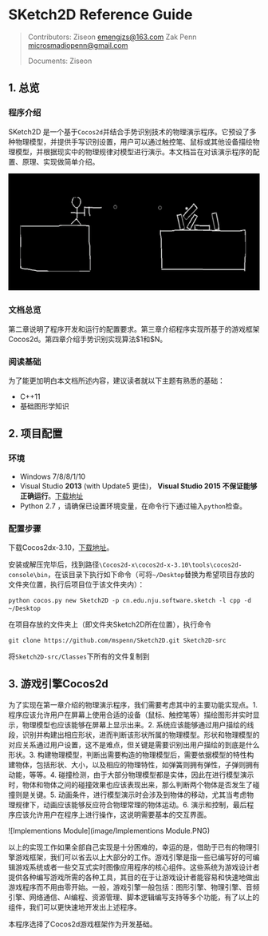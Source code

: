 # SKetch2D Reference Guide

> Contributors:    Ziseon  emengjzs@163.com    Zak Penn [microsmadiopenn@gmail.com](mailto:microsmadiopenn@gmail.com)
>
> Documents:      Ziseon  



## 1. 总览

### 程序介绍

SKetch2D 是一个基于`Cocos2d`并结合手势识别技术的物理演示程序。它预设了多种物理模型，并提供手写识别设置，用户可以通过触控笔、鼠标或其他设备描绘物理模型，并根据现实中的物理规律对模型进行演示。本文档旨在对该演示程序的配置、原理、实现做简单介绍。

![Shooter](image/Shooter.png)

### 文档总览

第二章说明了程序开发和运行的配置要求。第三章介绍程序实现所基于的游戏框架Cocos2d。第四章介绍手势识别实现算法\$1和\$N。

### 阅读基础

为了能更加明白本文档所述内容，建议读者就以下主题有熟悉的基础：

- C++11 
- 基础图形学知识

##  2. 项目配置

### 环境

- Windows 7/8/8/1/10
- Visual Studio **2013** (with Update5 更佳)， **Visual Studio 2015 不保证能够正确运行**。[下载地址](https://www.microsoft.com/zh-cn/download/confirmation.aspx?id=48144)
- Python 2.7 ，请确保已设置环境变量，在命令行下通过输入`python`检查。

### 配置步骤

下载Cocos2dx-3.10，[下载地址](http://www.cocos2d-x.org/filedown/CocosForWin-v3.10.exe)。

安装或解压完毕后，找到路径`\Cocos2d-x\cocos2d-x-3.10\tools\cocos2d-console\bin`，在该目录下执行如下命令（可将`~/Desktop`替换为希望项目存放的文件夹位置，执行后项目位于该文件夹内）：

```shell
python cocos.py new Sketch2D -p cn.edu.nju.software.sketch -l cpp -d ~/Desktop
```

在项目存放的文件夹上（即文件夹Sketch2D所在位置），执行命令

```shell
git clone https://github.com/mspenn/Sketch2D.git Sketch2D-src
```

将`Sketch2D-src/Classes`下所有的文件复制到



## 3. 游戏引擎Cocos2d 

为了实现在第一章介绍的物理演示程序，我们需要考虑其中的主要功能实现点。1.程序应该允许用户在屏幕上使用合适的设备（鼠标、触控笔等）描绘图形并实时显示，物理模型也应该能够在屏幕上显示出来。2. 系统应该能够通过用户描绘的线段，识别并构建出相应形状，进而判断该形状所属的物理模型。形状和物理模型的对应关系通过用户设置，这不是难点，但关键是需要识别出用户描绘的到底是什么形状。3. 构建物理模型，判断出需要构造的物理模型后，需要依据模型的特性构建物体，包括形状、大小，以及相应的物理特性，如弹簧则拥有弹性，子弹则拥有动能，等等。4. 碰撞检测，由于大部分物理模型都是实体，因此在进行模型演示时，物体和物体之间的碰撞效果也应该表现出来，那么判断两个物体是否发生了碰撞则是关键。5. 动画条件，进行模型演示时会涉及到物体的移动，尤其当考虑物理规律下，动画应该能够反应符合物理常理的物体运动。6. 演示和控制，最后程序应该允许用户在程序上进行操作，这说明需要基本的交互界面。

![Implementions Module](image/Implementions Module.PNG)

以上的实现工作如果全部自己实现是十分困难的，幸运的是，借助于已有的物理引擎游戏框架，我们可以省去以上大部分的工作。游戏引擎是指一些已编写好的可编辑游戏系统或者一些交互式实时图像应用程序的核心组件。这些系统为游戏设计者提供各种编写游戏所需的各种工具，其目的在于让游戏设计者能容易和快速地做出游戏程序而不用由零开始。一般，游戏引擎一般包括：图形引擎、物理引擎、音频引擎、网络通信、AI编程、资源管理、脚本逻辑编写支持等多个功能，有了以上的组件，我们可以更快速地开发出上述程序。

本程序选择了Cocos2d游戏框架作为开发基础。

